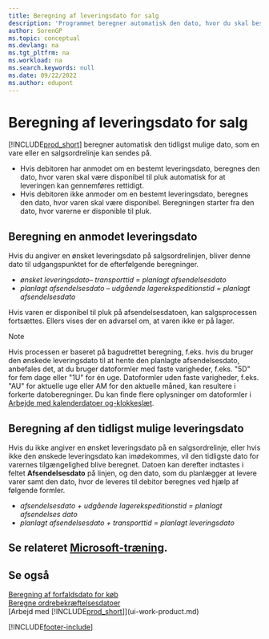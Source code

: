 ```yaml
---
title: Beregning af leveringsdato for salg
description: 'Programmet beregner automatisk den dato, hvor du skal bestille en vare for at have den på lager på en bestemt dato og tilgængelige til pluk.'
author: SorenGP
ms.topic: conceptual
ms.devlang: na
ms.tgt_pltfrm: na
ms.workload: na
ms.search.keywords: null
ms.date: 09/22/2022
ms.author: edupont
---
```

# <a name="delivery-date-calculation-for-sales"></a><a name="delivery-date-calculation-for-sales"></a><a name="delivery-date-calculation-for-sales"></a>Beregning af leveringsdato for salg

[!INCLUDE[prod_short](includes/prod_short.md)] beregner automatisk den tidligst mulige dato, som en vare eller en salgsordrelinje kan sendes på.

* Hvis debitoren har anmodet om en bestemt leveringsdato, beregnes den dato, hvor varen skal være disponibel til pluk automatisk for at leveringen kan gennemføres rettidigt.
* Hvis debitoren ikke anmoder om en bestemt leveringsdato, beregnes den dato, hvor varen skal være disponibel. Beregningen starter fra den dato, hvor varerne er disponible til pluk.

## <a name="calculating-a-requested-delivery-date"></a><a name="calculating-a-requested-delivery-date"></a><a name="calculating-a-requested-delivery-date"></a>Beregning en anmodet leveringsdato

Hvis du angiver en ønsket leveringsdato på salgsordrelinjen, bliver denne dato til udgangspunktet for de efterfølgende beregninger.

- *ønsket leveringsdato– transporttid = planlagt afsendelsesdato*
- *planlagt afsendelsesdato – udgående lagerekspeditionstid = planlagt afsendelsesdato*

Hvis varen er disponibel til pluk på afsendelsesdatoen, kan salgsprocessen fortsættes. Ellers vises der en advarsel om, at varen ikke er på lager.

> [!NOTE]
> Hvis processen er baseret på bagudrettet beregning, f.eks. hvis du bruger den ønskede leveringsdato til at hente den planlagte afsendelsesdato, anbefales det, at du bruger datoformler med faste varigheder, f.eks. "5D" for fem dage eller "1U" for én uge. Datoformler uden faste varigheder, f.eks. "AU" for aktuelle uge eller AM for den aktuelle måned, kan resultere i forkerte datoberegninger. Du kan finde flere oplysninger om datoformler i [Arbejde med kalenderdatoer og-klokkeslæt](ui-enter-date-ranges.md).

## <a name="calculating-the-earliest-possible-delivery-date"></a><a name="calculating-the-earliest-possible-delivery-date"></a><a name="calculating-the-earliest-possible-delivery-date"></a>Beregning af den tidligst mulige leveringsdato

Hvis du ikke angiver en ønsket leveringsdato på en salgsordrelinje, eller hvis ikke den ønskede leveringsdato kan imødekommes, vil den tidligste dato for varernes tilgængelighed blive beregnet. Datoen kan derefter indtastes i feltet **Afsendelsesdato** på linjen, og den dato, som du planlægger at levere varer samt den dato, hvor de leveres til debitor beregnes ved hjælp af følgende formler.

- *afsendelsesdato + udgående lagerekspeditionstid = planlagt afsendelses dato*
- *planlagt afsendelsesdato + transporttid = planlagt leveringsdato*

## <a name="see-related-microsoft-training"></a><a name="see-related-microsoft-training"></a><a name="see-related-microsoft-training"></a>Se relateret [Microsoft-træning](/training/modules/promising-sales-order-delivery-dynamics-365-business-central/).

## <a name="see-also"></a><a name="see-also"></a><a name="see-also"></a>Se også

[Beregning af forfaldsdato for køb](purchasing-date-calculation-for-purchases.md)  
[Beregne ordrebekræftelsesdatoer](sales-how-to-calculate-order-promising-dates.md)  
[Arbejd med [!INCLUDE[prod_short](includes/prod_short.md)]](ui-work-product.md)  

[!INCLUDE[footer-include](includes/footer-banner.md)]
